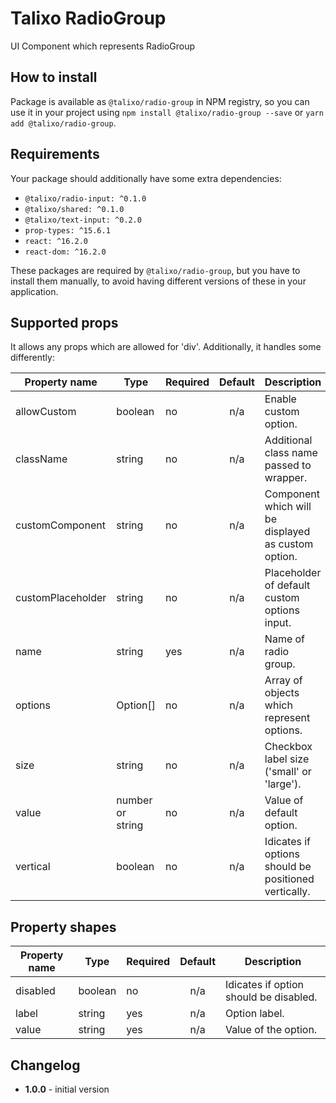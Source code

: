 # Talixo RadioGroup

UI Component which represents RadioGroup

## How to install

Package is available as `@talixo/radio-group` in NPM registry, so you can use it in your project
using `npm install @talixo/radio-group --save` or `yarn add @talixo/radio-group`.

## Requirements

Your package should additionally have some extra dependencies:

- `@talixo/radio-input: ^0.1.0`
- `@talixo/shared: ^0.1.0`
- `@talixo/text-input: ^0.2.0`
- `prop-types: ^15.6.1`
- `react: ^16.2.0`
- `react-dom: ^16.2.0`

These packages are required by `@talixo/radio-group`, but you have to install them manually,
to avoid having different versions of these in your application.

## Supported props

It allows any props which are allowed for 'div'. Additionally, it handles some differently:

Property name     | Type              | Required  | Default | Description                    
------------------|-------------------|-----------|:-------:|--------------------------------
allowCustom       | boolean           | no        | n/a     | Enable custom option.
className         | string            | no        | n/a     | Additional class name passed to wrapper.
customComponent   | string            | no        | n/a     | Component which will be displayed as custom option.
customPlaceholder | string            | no        | n/a     | Placeholder of default custom options input.
name              | string            | yes       | n/a     | Name of radio group.
options           | Option[]          | no        | n/a     | Array of objects which represent options.
size              | string            | no        | n/a     | Checkbox label size ('small' or 'large').
value             | number or string  | no        | n/a     | Value of default option.
vertical          | boolean           | no        | n/a     | Idicates if options should be positioned vertically.

## Property shapes

Property name | Type              | Required  | Default | Description                    
--------------|-------------------|-----------|:-------:|--------------------------------
disabled      | boolean           | no        | n/a     | Idicates if option should be disabled.
label         | string            | yes       | n/a     | Option label.
value         | string            | yes       | n/a     | Value of the option.

## Changelog

- **1.0.0** - initial version
